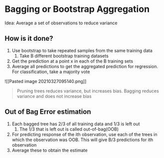 # Bagging or Bootstrap Aggregation

Idea: Average a set of observations to reduce variance

## How is it done?
1. Use bootstrap to take repeated samples from the same training data
	1. Take B different bootstrap training datasets
2. Get the prediction at a point x in each of the B training sets
3. Average all predictions to get the aggregated prediction for regression. For classification, take a majority vote

![[Pasted image 20210327095140.png]]

> Pruning trees reduces variance, but increases bias. Bagging reduces variance and does not increase bias

## Out of Bag Error estimation

1. Each bagged tree has 2/3 of all training data and 1/3 is left out
	1. The 1/3 that is left out is called out-of-bag(OOB)
2. For predicting response of the ith observation, use each of the trees in which the observation was OOB. This will give B/3 predictions for ith observation
3. Average these to obtain the estimate


